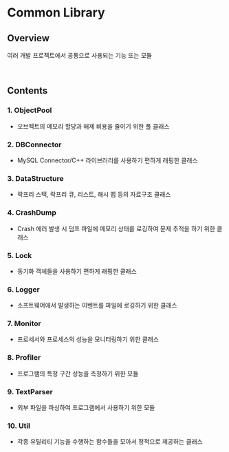 # Common Library

## Overview
여러 개발 프로젝트에서 공통으로 사용되는 기능 또는 모듈

<br>

## Contents

### 1. ObjectPool
 - 오브젝트의 메모리 할당과 해제 비용을 줄이기 위한 풀 클래스

### 2. DBConnector
 - MySQL Connector/C++ 라이브러리를 사용하기 편하게 래핑한 클래스

### 3. DataStructure
 - 락프리 스택, 락프리 큐, 리스트, 해시 맵 등의 자료구조 클래스

### 4. CrashDump
 - Crash 에러 발생 시 덤프 파일에 메모리 상태를 로깅하여 문제 추적을 하기 위한 클래스

### 5. Lock
 - 동기화 객체들을 사용하기 편하게 래핑한 클래스

### 6. Logger
 - 소프트웨어에서 발생하는 이벤트를 파일에 로깅하기 위한 클래스

### 7. Monitor
 - 프로세서와 프로세스의 성능을 모니터링하기 위한 클래스

### 8. Profiler
 - 프로그램의 특정 구간 성능을 측정하기 위한 모듈

### 9. TextParser
 - 외부 파일을 파싱하여 프로그램에서 사용하기 위한 모듈

### 10. Util
 - 각종 유틸리티 기능을 수행하는 함수들을 모아서 정적으로 제공하는 클래스
